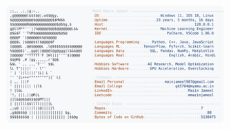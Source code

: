 <picture>
  <source srcset="https://raw.githubusercontent.com/mmazinjameel/mmazinjameel/main/dark_mode.svg?v=1745251923" media="(prefers-color-scheme: dark)">
  <img src="https://raw.githubusercontent.com/mmazinjameel/mmazinjameel/main/light_mode.svg?v=1745251923">
</picture>
